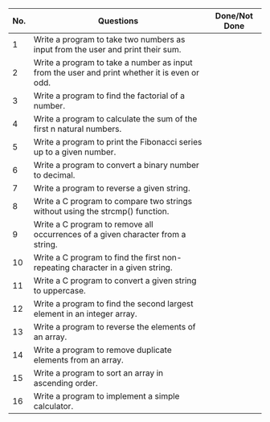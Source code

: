 
| No.  	| Questions                                                                                    	| Done/Not Done |
|------	|----------------------------------------------------------------------------------------------	|-------------- |
| 1    	| Write a program to take two numbers as input from the user and print their sum.              	|           	|
| 2    	| Write a program to take a number as input from the user and print whether it is even or odd. 	|           	|
| 3    	| Write a program to find the factorial of a number.                                           	|           	|
| 4     |Write a program to calculate the sum of the first n natural numbers.                           |               |
| 5     |Write a program to print the Fibonacci series up to a given number.                            |               |
| 6     |Write a program to convert a binary number to decimal.                                         |               |
| 7     |Write a program to reverse a given string.                                                     |               |
| 8     |Write a C program to compare two strings without using the strcmp() function.                  |               |
| 9     |Write a C program to remove all occurrences of a given character from a string.                |               |
| 10    |Write a C program to find the first non-repeating character in a given string.                 |               |
| 11    |Write a C program to convert a given string to uppercase.                                      |               |
| 12    |Write a program to find the second largest element in an integer array.                        |               |
| 13    |Write a program to reverse the elements of an array.                                           |               |
| 14    |Write a program to remove duplicate elements from an array.                                    |               |
| 15    |Write a program to sort an array in ascending order.                                           |               |
| 16    |Write a program to implement a simple calculator.                                              |               |

